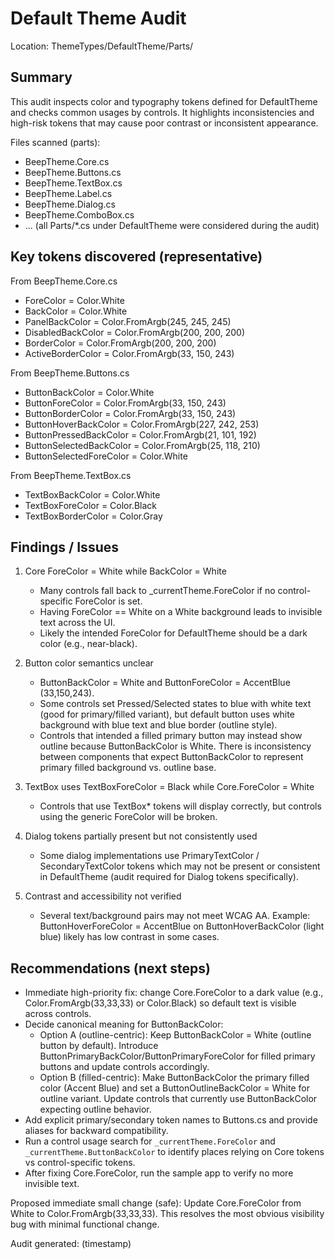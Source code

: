 Default Theme Audit
====================

Location: ThemeTypes/DefaultTheme/Parts/

Summary
-------
This audit inspects color and typography tokens defined for DefaultTheme and checks common usages by controls. It highlights inconsistencies and high-risk tokens that may cause poor contrast or inconsistent appearance.

Files scanned (parts):
- BeepTheme.Core.cs
- BeepTheme.Buttons.cs
- BeepTheme.TextBox.cs
- BeepTheme.Label.cs
- BeepTheme.Dialog.cs
- BeepTheme.ComboBox.cs
- ... (all Parts/*.cs under DefaultTheme were considered during the audit)

Key tokens discovered (representative)
-------------------------------------
From BeepTheme.Core.cs
- ForeColor = Color.White
- BackColor = Color.White
- PanelBackColor = Color.FromArgb(245, 245, 245)
- DisabledBackColor = Color.FromArgb(200, 200, 200)
- BorderColor = Color.FromArgb(200, 200, 200)
- ActiveBorderColor = Color.FromArgb(33, 150, 243)

From BeepTheme.Buttons.cs
- ButtonBackColor = Color.White
- ButtonForeColor = Color.FromArgb(33, 150, 243)
- ButtonBorderColor = Color.FromArgb(33, 150, 243)
- ButtonHoverBackColor = Color.FromArgb(227, 242, 253)
- ButtonPressedBackColor = Color.FromArgb(21, 101, 192)
- ButtonSelectedBackColor = Color.FromArgb(25, 118, 210)
- ButtonSelectedForeColor = Color.White

From BeepTheme.TextBox.cs
- TextBoxBackColor = Color.White
- TextBoxForeColor = Color.Black
- TextBoxBorderColor = Color.Gray

Findings / Issues
-----------------
1) Core ForeColor = White while BackColor = White
   - Many controls fall back to _currentTheme.ForeColor if no control-specific ForeColor is set.
   - Having ForeColor == White on a White background leads to invisible text across the UI.
   - Likely the intended ForeColor for DefaultTheme should be a dark color (e.g., near-black).

2) Button color semantics unclear
   - ButtonBackColor = White and ButtonForeColor = AccentBlue (33,150,243).
   - Some controls set Pressed/Selected states to blue with white text (good for primary/filled variant), but default button uses white background with blue text and blue border (outline style).
   - Controls that intended a filled primary button may instead show outline because ButtonBackColor is White. There is inconsistency between components that expect ButtonBackColor to represent primary filled background vs. outline base.

3) TextBox uses TextBoxForeColor = Black while Core.ForeColor = White
   - Controls that use TextBox* tokens will display correctly, but controls using the generic ForeColor will be broken.

4) Dialog tokens partially present but not consistently used
   - Some dialog implementations use PrimaryTextColor / SecondaryTextColor tokens which may not be present or consistent in DefaultTheme (audit required for Dialog tokens specifically).

5) Contrast and accessibility not verified
   - Several text/background pairs may not meet WCAG AA. Example: ButtonHoverForeColor = AccentBlue on ButtonHoverBackColor (light blue) likely has low contrast in some cases.

Recommendations (next steps)
----------------------------
- Immediate high-priority fix: change Core.ForeColor to a dark value (e.g., Color.FromArgb(33,33,33) or Color.Black) so default text is visible across controls.
- Decide canonical meaning for ButtonBackColor:
  - Option A (outline-centric): Keep ButtonBackColor = White (outline button by default). Introduce ButtonPrimaryBackColor/ButtonPrimaryForeColor for filled primary buttons and update controls accordingly.
  - Option B (filled-centric): Make ButtonBackColor the primary filled color (Accent Blue) and set a ButtonOutlineBackColor = White for outline variant. Update controls that currently use ButtonBackColor expecting outline behavior.
- Add explicit primary/secondary token names to Buttons.cs and provide aliases for backward compatibility.
- Run a control usage search for `_currentTheme.ForeColor` and `_currentTheme.ButtonBackColor` to identify places relying on Core tokens vs control-specific tokens.
- After fixing Core.ForeColor, run the sample app to verify no more invisible text.

Proposed immediate small change (safe): Update Core.ForeColor from White to Color.FromArgb(33,33,33). This resolves the most obvious visibility bug with minimal functional change.

Audit generated: (timestamp) 